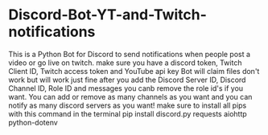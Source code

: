 # Discord-Bot-YT-and-Twitch-notifications
This is a Python Bot for Discord to send notifications when people post a video or go live on twitch.
make sure you have a discord token, Twitch Client ID, Twitch access token and YouTube api key
Bot will claim files don't work but will work just fine after you add the Discord Server ID, Discord Channel ID, Role ID and messages you canb remove the role id's if you want. You can add or remove as many channels as you want and you can notify as many discord servers as you want!
make sure to install all pips with this command in the terminal pip install discord.py requests aiohttp python-dotenv
